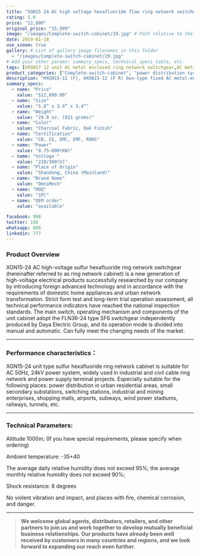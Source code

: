 ```yaml
---
title: "XGN15 24 AC high voltage hexafluoride flow ring network switchgear"
rating: 5.0
price: "12,800"
original_price: "15,999"
image: "/images/Complete-switch-cabinet/29.jpg" # Path relative to the 'static' folder or use Hugo Pipes
date: 2019-01-18
use_xzoom: true
gallery: # List of gallery image filenames in this folder
  - "/images/Complete-switch-cabinet/29.jpg"
# Add your other params: summary_specs, technical_specs_table, etc.
tags: [HXGN17 12 unit AC metal enclosed ring network switchgear,AC metal enclosed ring network switchgear,12 unit AC metal enclosed ring network switchgear,power distribution system,ring network power supply,stable power distribution,electrical components,circuit breaking,isolation,protection,easy installation,easy maintenance,continuous and secure power supply]
product_categories: ["Complete-switch-cabinet", "power distribution system"]
description: "HXGN15-12 (F), HXGN15-12 (F R) box-type fixed AC metal-enclosed switchgear (hereinafter referred to as switchgear), suitable for rated voltage of 12KV, rated frequency of 50HZ, rated current of 630A and above A three-phase AC system powered by network cabinets or radial terminals, used for segmenting and branching of cable lines."
summary_specs:
  - name: "Price"
    value: "$12,800.00"
  - name: "Size"
    value: "5.8” x 3.4” x 3.4”"
  - name: "Weight"
    value: "29.0 oz. (821 grams)"
  - name: "Color"
    value: "Charcoal Fabric, Oak Finish"
  - name: "Certification"
    value: "CB, CE, EMC, EMF, ROHS"
  - name: "Power"
    value: "0.75~800(KW)"
  - name: "Voltage "
    value: "220/380(V)"
  - name: "Place of Origin"
    value: "Shandong, China (Mainland)"
  - name: "Brand Name"
    value: "OmniMech"
  - name: "MOQ"
    value: "1PC"
  - name: "OEM order"
    value: "available"

facebook: 998
twitter: 156
whatsapp: 666
linkedin: 777    
---
```



### Product Overview


XGN15-24 AC high-voltage sulfur hexafluoride ring network switchgear (hereinafter referred to as ring network cabinet) is a new generation of high-voltage electrical products successfully researched by our company by introducing foreign advanced technology and in accordance with the requirements of domestic home appliances and urban network transformation. Strict form test and long-term trial operation assessment, all technical performance indicators have reached the national inspection standards. The main switch, operating mechanism and components of the unit cabinet adopt the FLN36-24 type SF6 switchgear independently produced by Daya Electric Group, and its operation mode is divided into manual and automatic. Can fully meet the changing needs of the market.

* * *

### Performance characteristics：

XGN15-24 unit type sulfur hexafluoride ring network cabinet is suitable for AC 50Hz, 24kV power system, widely used in industrial and civil cable ring network and power supply terminal projects. Especially suitable for the following places: power distribution in urban residential areas, small secondary substations, switching stations, industrial and mining enterprises, shopping malls, airports, subways, wind power stadiums, railways, tunnels, etc.

* * *
### Technical Parameters:

Altitude 1000m; (If you have special requirements, please specify when ordering)

Ambient temperature: -35+40

The average daily relative humidity does not exceed 95%; the average monthly relative humidity does not exceed 90%;

Shock resistance: 8 degrees

No violent vibration and impact, and places with fire, chemical corrosion, and danger.

* * *

> **We welcome global agents, distributors, retailers, and other partners to join us and work together to develop mutually beneficial business relationships. Our products have already been well received by customers in many countries and regions, and we look forward to expanding our reach even further.**



